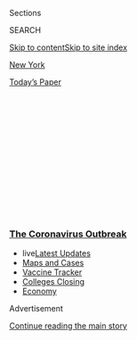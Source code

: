 <div id="app">

<div id="standalone-header">

<div class="interactive-masthead NYTAppHideMasthead css-qz70u6 e1suatyy0">

<div class="section css-ui9rw0 e1suatyy2">

<div class="css-eph4ug er09x8g0">

<div class="css-6n7j50">

</div>

<span class="css-1dv1kvn">Sections</span>

<div class="css-10488qs">

<span class="css-1dv1kvn">SEARCH</span>

</div>

[Skip to content](#site-content)[Skip to site index](#site-index)

</div>

<div id="masthead-section-label" class="css-1wr3we4 eaxe0e00">

[New
York](https://www.nytimes3xbfgragh.onion/section/nyregion)

</div>

<div class="css-10698na e1huz5gh0">

</div>

</div>

<div id="masthead-bar-one" class="section hasLinks css-15hmgas e1csuq9d3">

<div class="css-uqyvli e1csuq9d0">

</div>

<div class="css-1uqjmks e1csuq9d1">

</div>

<div class="css-9e9ivx">

[](https://myaccount.nytimes3xbfgragh.onion/auth/login?response_type=cookie&client_id=vi)

</div>

<div class="css-1bvtpon e1csuq9d2">

[Today’s
Paper](https://www.nytimes3xbfgragh.onion/section/todayspaper)

</div>

</div>

</div>

<div class="css-1aor85t" style="opacity:0.000000001;z-index:-1;visibility:hidden">

<div class="css-1hqnpie">

<div class="css-epjblv">

<span class="css-17xtcya">[New
York](/section/nyregion)</span><span class="css-x15j1o">|</span><span class="css-fwqvlz">New
York City Coronavirus Map and Case
Count</span>

</div>

<div class="css-k008qs">

<div class="css-1iwv8en">

<span class="css-18z7m18"></span>

<div>

</div>

</div>

<span class="css-1n6z4y">https://nyti.ms/3dHaqPx</span>

<div class="css-1705lsu">

<div class="css-4xjgmj">

<div class="css-4skfbu" data-role="toolbar" data-aria-label="Social Media Share buttons, Save button, and Comments Panel with current comment count" data-testid="share-tools">

  - 
  - 
  - 
  - 
    
    <div class="css-6n7j50">
    
    </div>

  - 

</div>

</div>

</div>

</div>

</div>

</div>

<div class="css-mij9hh">

<div class="css-l9svim">

### [<span class="css-pa1jbp"><span class="css-1rxm0ex">The Coronavirus</span><span class="css-1rxm0ex"> Outbreak</span></span>](https://www.nytimes3xbfgragh.onion/news-event/coronavirus?name=styln-coronavirus-national&region=TOP_BANNER&variant=undefined&block=storyline_menu_recirc&action=click&pgtype=Interactive&impression_id=bb674140-e395-11ea-8f04-cd5180a6ec60)

  - <span class="css-ousu42"><span class="css-12clwdu">live</span>[Latest
    Updates](https://www.nytimes3xbfgragh.onion/2020/08/21/world/covid-19-coronavirus.html?name=styln-coronavirus-national&region=TOP_BANNER&variant=undefined&block=storyline_menu_recirc&action=click&pgtype=Interactive&impression_id=bb674141-e395-11ea-8f04-cd5180a6ec60)</span>
  - <span class="css-ousu42">[Maps and
    Cases](https://www.nytimes3xbfgragh.onion/interactive/2020/us/coronavirus-us-cases.html?name=styln-coronavirus-national&region=TOP_BANNER&variant=undefined&block=storyline_menu_recirc&action=click&pgtype=Interactive&impression_id=bb676850-e395-11ea-8f04-cd5180a6ec60)</span>
  - <span class="css-ousu42">[Vaccine
    Tracker](https://www.nytimes3xbfgragh.onion/interactive/2020/science/coronavirus-vaccine-tracker.html?name=styln-coronavirus-national&region=TOP_BANNER&variant=undefined&block=storyline_menu_recirc&action=click&pgtype=Interactive&impression_id=bb676851-e395-11ea-8f04-cd5180a6ec60)</span>
  - <span class="css-ousu42">[Colleges
    Closing](https://www.nytimes3xbfgragh.onion/2020/08/19/us/colleges-closing-covid.html?name=styln-coronavirus-national&region=TOP_BANNER&variant=undefined&block=storyline_menu_recirc&action=click&pgtype=Interactive&impression_id=bb676852-e395-11ea-8f04-cd5180a6ec60)</span>
  - <span class="css-ousu42">[Economy](https://www.nytimes3xbfgragh.onion/live/2020/08/20/business/stock-market-today-coronavirus?name=styln-coronavirus-national&region=TOP_BANNER&variant=undefined&block=storyline_menu_recirc&action=click&pgtype=Interactive&impression_id=bb676853-e395-11ea-8f04-cd5180a6ec60)</span>

</div>

</div>

<div id="top-wrapper" class="css-1sy8kpn">

<div id="top-slug" class="css-l9onyx">

Advertisement

</div>

[Continue reading the main
story](#after-top)

<div class="ad top-wrapper" style="text-align:center;height:100%;display:block;min-height:250px">

<div id="top" class="place-ad" data-position="top" data-size-key="top">

</div>

</div>

<div id="after-top">

</div>

</div>

</div>

<div id="site-content" data-role="main">

# New York City Coronavirus Map and Case Count

<div class="css-1vegfwe interactive-byline-container">

By <span class="css-1baulvz last-byline" itemprop="name">The New York
Times</span>Updated August 21, 2020, 12:02 A.M.
E.T.

</div>

<div id="interactive-standalone-sharetools" class="css-wkcogx">

<div>

<div class="interactive-sharetools css-9z2bwm" data-role="toolbar" data-aria-label="Social Media Share buttons, Save button, and Comments Panel with current comment count" data-testid="share-tools">

  - 
  - 
  - 
  - 
    
    <div class="css-6n7j50">
    
    </div>

</div>

</div>

</div>

<div id="new-york-city-coronavirus-cases" class="section interactive-standard interactive-content interactive-size-scoop css-1davkue" data-id="100000007129052">

<div class="css-17ih8de interactive-body">

<div class="g-top-asset g-top" style="">

<div class="g-asset g-svelte breadcrumbs-wrap" style="max-width: 600px">

<div class="g-svelte" data-component="1">

<div class="breadcrumbs false svelte-1m5f6tq" style="--state-rows: 11;\n\t--country-rows: 2;\n\t--state-rows-medium: 18;\n\t--country-rows-medium: 3;\n\t--state-rows-small: 26;\n\t--country-rows-small: 5;">

<div class="breadcrumbs__buttons--wrap">

[World](https://www.nytimes3xbfgragh.onion/interactive/2020/world/coronavirus-maps.html)<span class="svelte-1m5f6tq"> 
</span>

COUNTRIES

<span class="svelte-1m5f6tq">| </span>
[U.S.A.](https://www.nytimes3xbfgragh.onion/interactive/2020/us/coronavirus-us-cases.html)<span class="svelte-1m5f6tq"> 
</span>

STATES

<span class="svelte-1m5f6tq">  </span>
[Testing](https://www.nytimes3xbfgragh.onion/interactive/2020/us/coronavirus-testing.html)

</div>

<div id="amp-menu-countries" class="breadcrumbs__menu breadcrumbs__menu--countries false svelte-1m5f6tq">

[Brazil](https://www.nytimes3xbfgragh.onion/interactive/2020/world/americas/brazil-coronavirus-cases.html)[Canada](https://www.nytimes3xbfgragh.onion/interactive/2020/world/canada/canada-coronavirus-cases.html)[France](https://www.nytimes3xbfgragh.onion/interactive/2020/world/europe/france-coronavirus-cases.html)[Germany](https://www.nytimes3xbfgragh.onion/interactive/2020/world/europe/germany-coronavirus-cases.html)[India](https://www.nytimes3xbfgragh.onion/interactive/2020/world/asia/india-coronavirus-cases.html)[Italy](https://www.nytimes3xbfgragh.onion/interactive/2020/world/europe/italy-coronavirus-cases.html)[Mexico](https://www.nytimes3xbfgragh.onion/interactive/2020/world/americas/mexico-coronavirus-cases.html)[Spain](https://www.nytimes3xbfgragh.onion/interactive/2020/world/europe/spain-coronavirus-cases.html)[U.K.](https://www.nytimes3xbfgragh.onion/interactive/2020/world/europe/united-kingdom-coronavirus-cases.html)

</div>

<div id="amp-menu-states" class="breadcrumbs__menu breadcrumbs__menu--states false svelte-1m5f6tq">

[Alabama](https://www.nytimes3xbfgragh.onion/interactive/2020/us/alabama-coronavirus-cases.html)[Alaska](https://www.nytimes3xbfgragh.onion/interactive/2020/us/alaska-coronavirus-cases.html)[Arizona](https://www.nytimes3xbfgragh.onion/interactive/2020/us/arizona-coronavirus-cases.html)[Arkansas](https://www.nytimes3xbfgragh.onion/interactive/2020/us/arkansas-coronavirus-cases.html)[California](https://www.nytimes3xbfgragh.onion/interactive/2020/us/california-coronavirus-cases.html)[Colorado](https://www.nytimes3xbfgragh.onion/interactive/2020/us/colorado-coronavirus-cases.html)[Connecticut](https://www.nytimes3xbfgragh.onion/interactive/2020/us/connecticut-coronavirus-cases.html)[Delaware](https://www.nytimes3xbfgragh.onion/interactive/2020/us/delaware-coronavirus-cases.html)[Florida](https://www.nytimes3xbfgragh.onion/interactive/2020/us/florida-coronavirus-cases.html)[Georgia](https://www.nytimes3xbfgragh.onion/interactive/2020/us/georgia-coronavirus-cases.html)[Hawaii](https://www.nytimes3xbfgragh.onion/interactive/2020/us/hawaii-coronavirus-cases.html)[Idaho](https://www.nytimes3xbfgragh.onion/interactive/2020/us/idaho-coronavirus-cases.html)[Illinois](https://www.nytimes3xbfgragh.onion/interactive/2020/us/illinois-coronavirus-cases.html)[Indiana](https://www.nytimes3xbfgragh.onion/interactive/2020/us/indiana-coronavirus-cases.html)[Iowa](https://www.nytimes3xbfgragh.onion/interactive/2020/us/iowa-coronavirus-cases.html)[Kansas](https://www.nytimes3xbfgragh.onion/interactive/2020/us/kansas-coronavirus-cases.html)[Kentucky](https://www.nytimes3xbfgragh.onion/interactive/2020/us/kentucky-coronavirus-cases.html)[Louisiana](https://www.nytimes3xbfgragh.onion/interactive/2020/us/louisiana-coronavirus-cases.html)[Maine](https://www.nytimes3xbfgragh.onion/interactive/2020/us/maine-coronavirus-cases.html)[Maryland](https://www.nytimes3xbfgragh.onion/interactive/2020/us/maryland-coronavirus-cases.html)[Massachusetts](https://www.nytimes3xbfgragh.onion/interactive/2020/us/massachusetts-coronavirus-cases.html)[Michigan](https://www.nytimes3xbfgragh.onion/interactive/2020/us/michigan-coronavirus-cases.html)[Minnesota](https://www.nytimes3xbfgragh.onion/interactive/2020/us/minnesota-coronavirus-cases.html)[Mississippi](https://www.nytimes3xbfgragh.onion/interactive/2020/us/mississippi-coronavirus-cases.html)[Missouri](https://www.nytimes3xbfgragh.onion/interactive/2020/us/missouri-coronavirus-cases.html)[Montana](https://www.nytimes3xbfgragh.onion/interactive/2020/us/montana-coronavirus-cases.html)[Nebraska](https://www.nytimes3xbfgragh.onion/interactive/2020/us/nebraska-coronavirus-cases.html)[Nevada](https://www.nytimes3xbfgragh.onion/interactive/2020/us/nevada-coronavirus-cases.html)[New
Hampshire](https://www.nytimes3xbfgragh.onion/interactive/2020/us/new-hampshire-coronavirus-cases.html)[New
Jersey](https://www.nytimes3xbfgragh.onion/interactive/2020/us/new-jersey-coronavirus-cases.html)[New
Mexico](https://www.nytimes3xbfgragh.onion/interactive/2020/us/new-mexico-coronavirus-cases.html)[New
York](https://www.nytimes3xbfgragh.onion/interactive/2020/us/new-york-coronavirus-cases.html)[North
Carolina](https://www.nytimes3xbfgragh.onion/interactive/2020/us/north-carolina-coronavirus-cases.html)[North
Dakota](https://www.nytimes3xbfgragh.onion/interactive/2020/us/north-dakota-coronavirus-cases.html)[Ohio](https://www.nytimes3xbfgragh.onion/interactive/2020/us/ohio-coronavirus-cases.html)[Oklahoma](https://www.nytimes3xbfgragh.onion/interactive/2020/us/oklahoma-coronavirus-cases.html)[Oregon](https://www.nytimes3xbfgragh.onion/interactive/2020/us/oregon-coronavirus-cases.html)[Pennsylvania](https://www.nytimes3xbfgragh.onion/interactive/2020/us/pennsylvania-coronavirus-cases.html)[Puerto
Rico](https://www.nytimes3xbfgragh.onion/interactive/2020/us/puerto-rico-coronavirus-cases.html)[Rhode
Island](https://www.nytimes3xbfgragh.onion/interactive/2020/us/rhode-island-coronavirus-cases.html)[South
Carolina](https://www.nytimes3xbfgragh.onion/interactive/2020/us/south-carolina-coronavirus-cases.html)[South
Dakota](https://www.nytimes3xbfgragh.onion/interactive/2020/us/south-dakota-coronavirus-cases.html)[Tennessee](https://www.nytimes3xbfgragh.onion/interactive/2020/us/tennessee-coronavirus-cases.html)[Texas](https://www.nytimes3xbfgragh.onion/interactive/2020/us/texas-coronavirus-cases.html)[Utah](https://www.nytimes3xbfgragh.onion/interactive/2020/us/utah-coronavirus-cases.html)[Vermont](https://www.nytimes3xbfgragh.onion/interactive/2020/us/vermont-coronavirus-cases.html)[Virginia](https://www.nytimes3xbfgragh.onion/interactive/2020/us/virginia-coronavirus-cases.html)[Washington](https://www.nytimes3xbfgragh.onion/interactive/2020/us/washington-coronavirus-cases.html)[Washington,
D.C.](https://www.nytimes3xbfgragh.onion/interactive/2020/us/washington-dc-coronavirus-cases.html)[West
Virginia](https://www.nytimes3xbfgragh.onion/interactive/2020/us/west-virginia-coronavirus-cases.html)[Wisconsin](https://www.nytimes3xbfgragh.onion/interactive/2020/us/wisconsin-coronavirus-cases.html)[Wyoming](https://www.nytimes3xbfgragh.onion/interactive/2020/us/wyoming-coronavirus-cases.html)

</div>

<span class="svelte-1m5f6tq"> 
</span>

</div>

</div>

</div>

<div id="cases-top-presentation" class="g-container">

<div class="g-asset g-svelte mini-cases-by-day" style="max-width: 335px">

<div class="g-svelte" data-component="2">

<div class="chart svelte-1iuahvx mini-chart">

<div class="inner svelte-1iuahvx">

<div class="pancake-chart svelte-1gzh5rp">

<div class="pancake-grid">

<div class="pancake-grid-item svelte-1wq9bba" style="width: 100%; height: 0; top: 100%">

<div class="grid-line horizontal svelte-bw547y">

<span class="count-label svelte-bw547y">0
</span>

</div>

</div>

<div class="pancake-grid-item svelte-1wq9bba" style="width: 100%; height: 0; top: 37.66363296347089%">

<div class="grid-line horizontal svelte-bw547y">

<span class="count-label svelte-bw547y">5,000
cases</span>

</div>

</div>

</div>

<div class="pancake-point svelte-11ba04d" style="left: 0%; top: 100%">

<span class="month x-label svelte-bw547y">March</span>

</div>

<div class="pancake-point svelte-11ba04d" style="left: 17.91907514450867%; top: 100%">

<span class="month x-label svelte-bw547y">April</span>

</div>

<div class="pancake-point svelte-11ba04d" style="left: 35.26011560693642%; top: 100%">

<span class="month x-label svelte-bw547y">May</span>

</div>

<div class="pancake-point svelte-11ba04d" style="left: 53.17919075144509%; top: 100%">

<span class="month x-label svelte-bw547y">June</span>

</div>

<div class="pancake-point svelte-11ba04d" style="left: 70.52023121387283%; top: 100%">

<span class="month x-label svelte-bw547y">July</span>

</div>

<div class="pancake-point svelte-11ba04d" style="left: 88.43930635838151%; top: 100%">

<span class="month x-label svelte-bw547y">Aug.</span>

</div>

<div class="pancake-point svelte-11ba04d" style="left: 34.39306358381503%; top: 66.8370527365665%">

<span class="annotation left svelte-cf0pcx mini" style="width: auto">New
cases</span>

</div>

<div class="pancake-point svelte-11ba04d" style="left: 47.39884393063584%; top: 89.62366644700518%">

<span class="annotation above svelte-cf0pcx mini" style="width: auto">7-day
average</span>

</div>

</div>

</div>

</div>

</div>

</div>

<div class="g-asset g-svelte top-counts g-asset-width-full" style="">

<div class="g-svelte" data-component="3">

<div class="counts svelte-9rb9hv">

<div class="count svelte-9rb9hv">

<div class="label svelte-9rb9hv">

Total cases

</div>

<div class="num svelte-9rb9hv">

235,985

</div>

</div>

<div class="count svelte-9rb9hv">

<div class="label svelte-9rb9hv">

Deaths

</div>

<div class="num svelte-9rb9hv">

23,639

</div>

</div>

<div class="note svelte-9rb9hv">

Includes confirmed and probable cases where
available

</div>

</div>

</div>

</div>

</div>

</div>

<div class="g-header-container">

</div>

<div class="g-story g-freebird g-max-limit" data-prd-dropzone-below-masthead="100000006938224" data-preview-slug="2020-03-16-coronavirus-maps">

<div class="g-asset g-svelte g-internal-nav" style="max-width: 600px">

<div class="g-svelte" data-component="4">

[Map](#map)[By ZIP code](#zipcode)[New
cases](#cases)[Tips](#tips)[Latest news
»](https://www.nytimes3xbfgragh.onion/2020/08/20/world/coronavirus-covid-19.html)

</div>

</div>

There have been at least 235,985 cases of coronavirus in New York City,
according to a New York Times database. As of Friday morning, at least
23,639 people had
died.

<div id="map" class="g-asset g-graphic g-constrain-source g-state-map g-map" style="max-width: 720px">

### Cases in New York City

<div class="e-slip-map-wrap" data-tiles="{&quot;tileset_id&quot;:&quot;nyc&quot;,&quot;data_regions&quot;:&quot;nytgraphics.1p8wwy9s&quot;,&quot;data_regions_clipped&quot;:&quot;&quot;,&quot;base_regions&quot;:&quot;nytgraphics.2vv2w1tk&quot;,&quot;base_regions_lines&quot;:&quot;nytgraphics.ame0t92s&quot;,&quot;base_regions_lines_thick&quot;:&quot;nytgraphics.0ps6m8hw&quot;,&quot;base_roads&quot;:&quot;nytgraphics.858x9bgj&quot;,&quot;base_urban&quot;:&quot;nytgraphics.2sndioov&quot;,&quot;circles&quot;:&quot;nytgraphics.9qzzrove&quot;,&quot;city_labels&quot;:&quot;&quot;,&quot;base_labels&quot;:&quot;nytgraphics.829qlgj4&quot;,&quot;labels_points&quot;:&quot;x&quot;,&quot;data_regions_points&quot;:&quot;x&quot;,&quot;city_labels_points&quot;:&quot;&quot;}" data-page="{&quot;slug&quot;:&quot;new_york_city&quot;,&quot;tileset&quot;:&quot;nyc&quot;,&quot;data&quot;:&quot;USA-36998&quot;,&quot;data_levels&quot;:&quot;&quot;,&quot;radius_depth&quot;:&quot;&quot;,&quot;ignore_geoids&quot;:&quot;&quot;,&quot;bounds&quot;:&quot;&quot;,&quot;show_data_labels&quot;:&quot;y&quot;,&quot;base_layer_mask&quot;:&quot;&quot;,&quot;max_hierarchy_depth&quot;:&quot;&quot;,&quot;ignore_geoids_choro&quot;:&quot;&quot;,&quot;max_radius_desktop&quot;:&quot;100&quot;,&quot;max_radius_mobile&quot;:&quot;&quot;,&quot;min_choro_cases&quot;:&quot;60&quot;,&quot;hide_tooltip_deaths&quot;:&quot;&quot;,&quot;aspect_ratio&quot;:&quot;1&quot;,&quot;percap_breaks&quot;:&quot;&quot;,&quot;cases_button_text&quot;:&quot;&quot;,&quot;hide_tabs&quot;:&quot;doubling&quot;,&quot;alt_label_style&quot;:&quot;y&quot;,&quot;hide_data_lines&quot;:&quot;y&quot;,&quot;data_borders_stop&quot;:&quot;6&quot;}" data-mapviews="[&quot;cases&quot;,&quot;percap&quot;,&quot;deaths_percap&quot;]" data-tooltips="{}" data-currentview="percap">

<div class="e-slip-map-ui">

<div class="layer-toggles">

Total cases

Cases per capita

Deaths per capita

</div>

<div class="map-keys">

<div class="map-key cases-key false" data-type="cases">

<div class="key-bubbles">

<div class="key-bubble-label">

<span class="min-key-value"></span>

</div>

<div class="key-bubbles-wrap">

</div>

<div class="key-bubble-label">

<span class="max-key-value"></span>

</div>

</div>

</div>

<div class="map-key percap-key active" data-type="percap">

<div class="key-subhed">

Share of population with a reported
case

</div>

<div class="g-bars">

<div class="g-bar g-bar-tick">

<div class="g-level g-level-1">

</div>

</div>

<div class="g-bar g-bar-tick">

<div class="g-level g-level-2">

</div>

</div>

<div class="g-bar g-bar-tick">

<div class="g-level g-level-3">

</div>

</div>

<div class="g-bar g-bar-none">

<div class="g-level g-level-4">

</div>

</div>

<div class="g-bar g-bar-none g-key-nocases">

<div class="g-level g-level-0">

</div>

</div>

</div>

<div class="g-level-labels">

<div class="g-level-label">

</div>

<div class="g-level-label">

<span class="percap-break-0"></span>

</div>

<div class="g-level-label">

<span class="percap-break-1"></span>

</div>

<div class="g-level-label g-level-label-pad">

<span class="percap-break-2"></span>

</div>

<div class="g-level-label g-level-label-pad g-level-label-first g-key-nocases">

No cases reported

</div>

</div>

</div>

<div class="map-key deaths_percap-key false" data-type="deaths_percap">

<div class="key-subhed">

Share of population that has
died

</div>

<div class="g-bars">

<div class="g-bar g-bar-tick">

<div class="g-level g-level-1">

</div>

</div>

<div class="g-bar g-bar-tick">

<div class="g-level g-level-2">

</div>

</div>

<div class="g-bar g-bar-tick">

<div class="g-level g-level-3">

</div>

</div>

<div class="g-bar g-bar-none">

<div class="g-level g-level-4">

</div>

</div>

<div class="g-bar g-bar-none g-key-nocases">

<div class="g-level g-level-0">

</div>

</div>

</div>

<div class="g-level-labels">

<div class="g-level-label">

</div>

<div class="g-level-label">

<span class="deaths-percap-break-0"></span>

</div>

<div class="g-level-label">

<span class="deaths-percap-break-1"></span>

</div>

<div class="g-level-label g-level-label-pad">

<span class="deaths-percap-break-2"></span>

</div>

<div class="g-level-label g-level-label-pad g-level-label-first g-key-nocases">

No deaths reported

</div>

</div>

</div>

</div>

<div class="map-interaction-tip interaction-tip-desktop">

Double-click to zoom into the map.

</div>

<div class="map-interaction-tip interaction-tip-mobile">

Use two fingers to pan and zoom. Tap for details.

</div>

</div>

<div class="e-slip-map-outer">

<div class="e-slip-map">

<div class="e-slip-map-tooltip tooltip-desktop">

</div>

</div>

</div>

<div class="e-slip-map-tooltip tooltip-mobile">

</div>

</div>

<div class="g-source">

<span class="g-credit">Source: New York City Department of Health and
Mental Hygiene.</span>

About this data <span class="g-credit">Note: The map shows the known
locations of coronavirus cases by ZIP code. For total cases: Circles are
sized by the number of people there who have tested positive for the
virus, which may differ from where they contracted the
illness.</span>

</div>

</div>

<div id="zipcode" class="g-asset g-svelte" style="max-width: 600px">

### Cases by ZIP code

<div class="g-svelte" data-component="5">

<div class="table-controls svelte-151tvja">

</div>

|                                                                                                                                                                | Cases               | Per 100,000         | Deaths            | Per 100,000       |
| -------------------------------------------------------------------------------------------------------------------------------------------------------------- | ------------------- | ------------------- | ----------------- | ----------------- |
| <span><span class="bolder">11368</span>, <span class="lighter">Queens</span> <span class="neighborhood">Corona</span> </span>                                  | <span>5,061 </span> | <span>4,535 </span> | <span>446 </span> | <span>400 </span> |
| <span><span class="bolder">10467</span>, <span class="lighter">Bronx</span> <span class="neighborhood">Norwood and Olinville</span> </span>                    | <span>3,809 </span> | <span>3,779 </span> | <span>324 </span> | <span>321 </span> |
| <span><span class="bolder">11373</span>, <span class="lighter">Queens</span> <span class="neighborhood">Elmhurst</span> </span>                                | <span>3,508 </span> | <span>3,777 </span> | <span>297 </span> | <span>320 </span> |
| <span><span class="bolder">11219</span>, <span class="lighter">Brooklyn</span> <span class="neighborhood">Borough Park</span> </span>                          | <span>3,284 </span> | <span>3,537 </span> | <span>236 </span> | <span>254 </span> |
| <span><span class="bolder">10469</span>, <span class="lighter">Bronx</span> <span class="neighborhood">Allerton, Pelham Gardens and Baychester </span> </span> | <span>3,238 </span> | <span>4,528 </span> | <span>363 </span> | <span>508 </span> |
| <span><span class="bolder">10468</span>, <span class="lighter">Bronx</span> <span class="neighborhood">Kingsbridge Heights</span> </span>                      | <span>3,110 </span> | <span>4,056 </span> | <span>221 </span> | <span>288 </span> |
| <span><span class="bolder">11236</span>, <span class="lighter">Brooklyn</span> <span class="neighborhood">Canarsie</span> </span>                              | <span>2,988 </span> | <span>3,085 </span> | <span>299 </span> | <span>309 </span> |
| <span><span class="bolder">10314</span>, <span class="lighter">Staten Island</span> <span class="neighborhood">Mid-Island</span> </span>                       | <span>2,885 </span> | <span>3,176 </span> | <span>201 </span> | <span>221 </span> |
| <span><span class="bolder">10456</span>, <span class="lighter">Bronx</span> <span class="neighborhood">Claremont Village and Morrisania</span> </span>         | <span>2,832 </span> | <span>3,031 </span> | <span>291 </span> | <span>311 </span> |
| <span><span class="bolder">11372</span>, <span class="lighter">Queens</span> <span class="neighborhood">Jackson Heights</span> </span>                         | <span>2,790 </span> | <span>4,460 </span> | <span>258 </span> | <span>412 </span> |

Show all

</div>

<div class="g-source">

About this data <span class="g-credit">Sources: New York City Department
of City Planning, Zillow and U.S. Census (neighborhood names). 2019
population estimates are from the New York City Department of Health and
Mental Hygiene and are based on data from the U.S. Census Bureau and the
New York City Department of City Planning.</span>

</div>

</div>

Many of the neighborhoods with the highest number of cases per capita
were areas with the lowest median incomes and largest average household
size. The biggest hot spots included communities in the South Bronx,
north and southeast Queens, and much of Staten
Island.

<div class="g-asset g-svelte" style="max-width: 1050px">

<div class="g-svelte" data-component="6">

<div class="search svelte-1qzqb7y">

<div class="autocomplete-metros svelte-9exxaq">

x

</div>

</div>

<div class="charts svelte-1qzqb7y">

## The outbreak is worse in areas with lower incomes …

<div class="chart-container svelte-1qzqb7y">

<div class="chart">

<div class="square-outer svelte-16b1ryt">

<div class="square-inner svelte-16b1ryt">

<div class="chart-area svelte-16b1ryt">

<div class="pancake-chart svelte-1gzh5rp">

<div class="pancake-grid">

<div class="pancake-grid-item svelte-1wq9bba" style="width: 100%; height: 0; top: 100%">

<div class="grid-line horizontal svelte-16b1ryt first">

</div>

</div>

<div class="pancake-grid-item svelte-1wq9bba" style="width: 100%; height: 0; top: 80.25578703703704%">

<div class="grid-line horizontal svelte-16b1ryt">

<span class="y-label svelte-16b1ryt">1 in 100
</span>

</div>

</div>

<div class="pancake-grid-item svelte-1wq9bba" style="width: 100%; height: 0; top: 60.511574074074076%">

<div class="grid-line horizontal svelte-16b1ryt">

<span class="y-label svelte-16b1ryt">1 in 50
</span>

</div>

</div>

<div class="pancake-grid-item svelte-1wq9bba" style="width: 100%; height: 0; top: 40.767361111111114%">

<div class="grid-line horizontal svelte-16b1ryt">

<span class="y-label svelte-16b1ryt">1 in 33
</span>

</div>

</div>

<div class="pancake-grid-item svelte-1wq9bba" style="width: 100%; height: 0; top: 21.023148148148152%">

<div class="grid-line horizontal svelte-16b1ryt">

<span class="y-label svelte-16b1ryt">1 in 25
</span>

</div>

</div>

<div class="pancake-grid-item svelte-1wq9bba" style="width: 100%; height: 0; top: 1.2789351851851762%">

<div class="grid-line horizontal svelte-16b1ryt">

<span class="y-label svelte-16b1ryt">1 in 20 people  
had a
case</span>

</div>

</div>

</div>

<div class="pancake-grid">

<div class="pancake-grid-item svelte-1wq9bba" style="width: 0; height: 100%; left: 0%">

<div class="grid-line vertical svelte-16b1ryt first">

</div>

<span class="x-label svelte-16b1ryt">$0</span>

</div>

<div class="pancake-grid-item svelte-1wq9bba" style="width: 0; height: 100%; left: 40.51650439806655%">

<div class="grid-line vertical svelte-16b1ryt">

</div>

<span class="x-label svelte-16b1ryt">$100,000</span>

</div>

<div class="pancake-grid-item svelte-1wq9bba" style="width: 0; height: 100%; left: 81.0330087961331%">

<div class="grid-line vertical svelte-16b1ryt">

</div>

<span class="x-label svelte-16b1ryt">$200,000</span>

</div>

</div>

<div class="pancake-point svelte-11ba04d" style="left: 0%; top: 100%">

<span class="axis-label svelte-16b1ryt">Higher median income
→</span>

</div>

<div class="pancake-point svelte-11ba04d" style="left: 64.82640703690649%; top: 72.35810185185186%">

<span class="borough-label svelte-16b1ryt" style="color: #639685">Manhattan</span>

</div>

<div class="pancake-point svelte-11ba04d" style="left: 46.59398005777654%; top: 51.62667824074074%">

<span class="borough-label svelte-16b1ryt" style="color: #D7CCBD">Staten
Island</span>

</div>

<div class="pancake-point svelte-11ba04d" style="left: 44.56815483787321%; top: 30.89525462962962%">

<span class="borough-label svelte-16b1ryt" style="color: #E2AC7E">Bronx</span>

</div>

<div class="pancake-point svelte-11ba04d" style="left: 42.542329617969884%; top: 43.728993055555556%">

<span class="borough-label svelte-16b1ryt" style="color: #85A4B3">Queens</span>

</div>

<div class="pancake-point svelte-11ba04d" style="left: 26.33572785874326%; top: 80.25578703703704%">

<span class="borough-label svelte-16b1ryt right-align" style="color: #7E6B8A">Brooklyn</span>

</div>

</div>

</div>

</div>

</div>

</div>

</div>

## … and more people living together.

<div class="chart-container svelte-1qzqb7y">

<div class="chart">

<div class="square-outer svelte-16b1ryt">

<div class="square-inner svelte-16b1ryt">

<div class="chart-area svelte-16b1ryt">

<div class="pancake-chart svelte-1gzh5rp">

<div class="pancake-grid">

<div class="pancake-grid-item svelte-1wq9bba" style="width: 100%; height: 0; top: 100%">

<div class="grid-line horizontal svelte-16b1ryt first">

</div>

</div>

<div class="pancake-grid-item svelte-1wq9bba" style="width: 100%; height: 0; top: 80.25578703703704%">

<div class="grid-line horizontal svelte-16b1ryt">

<span class="y-label svelte-16b1ryt">1 in 100
</span>

</div>

</div>

<div class="pancake-grid-item svelte-1wq9bba" style="width: 100%; height: 0; top: 60.511574074074076%">

<div class="grid-line horizontal svelte-16b1ryt">

<span class="y-label svelte-16b1ryt">1 in 50
</span>

</div>

</div>

<div class="pancake-grid-item svelte-1wq9bba" style="width: 100%; height: 0; top: 40.767361111111114%">

<div class="grid-line horizontal svelte-16b1ryt">

<span class="y-label svelte-16b1ryt">1 in 33
</span>

</div>

</div>

<div class="pancake-grid-item svelte-1wq9bba" style="width: 100%; height: 0; top: 21.023148148148152%">

<div class="grid-line horizontal svelte-16b1ryt">

<span class="y-label svelte-16b1ryt">1 in 25
</span>

</div>

</div>

<div class="pancake-grid-item svelte-1wq9bba" style="width: 100%; height: 0; top: 1.2789351851851762%">

<div class="grid-line horizontal svelte-16b1ryt">

<span class="y-label svelte-16b1ryt">1 in 20 people  
had a
case</span>

</div>

</div>

</div>

<div class="pancake-grid">

<div class="pancake-grid-item svelte-1wq9bba" style="width: 0; height: 100%; left: 0%">

<div class="grid-line vertical svelte-16b1ryt first">

</div>

<span class="x-label svelte-16b1ryt">1</span>

</div>

<div class="pancake-grid-item svelte-1wq9bba" style="width: 0; height: 100%; left: 33.67003367003367%">

<div class="grid-line vertical svelte-16b1ryt">

</div>

<span class="x-label svelte-16b1ryt">2</span>

</div>

<div class="pancake-grid-item svelte-1wq9bba" style="width: 0; height: 100%; left: 67.34006734006734%">

<div class="grid-line vertical svelte-16b1ryt">

</div>

<span class="x-label svelte-16b1ryt">3</span>

</div>

</div>

<div class="pancake-point svelte-11ba04d" style="left: 0%; top: 100%">

<span class="axis-label svelte-16b1ryt">More people per household
→</span>

</div>

</div>

</div>

</div>

</div>

</div>

</div>

</div>

</div>

</div>

While age was a major factor in who died from Covid-19, neighborhoods
with [high concentrations of black and Latino
people](https://www.nytimes3xbfgragh.onion/2020/05/18/nyregion/coronavirus-deaths-nyc.html),
as well as low-income residents, suffered the highest death rates.

The city saw a steep decline in new cases from a peak in early April,
but New York is still not close to being back to its former loud
bustling self. The frontlines of the Covid-19 fight have [moved from
I.C.U.s to
wards](https://www.nytimes3xbfgragh.onion/2020/06/17/nyregion/coronavirus-recovery-hospital.html)
where patients face lengthy recoveries. And summer will be unlike any
other in recent memory, as the pandemic has led to the [cancellation of
most summer
programs](https://www.nytimes3xbfgragh.onion/2020/04/23/nyregion/nyc-pools-schools-closed-summer.html)
for children and public pools will not be reopening.

Data for New York City includes confirmed cases and deaths from the
state’s [Department of
Health](https://covid19tracker.health.ny.gov/views/NYS-COVID19-Tracker/NYSDOHCOVID-19Tracker-Map?%3Aembed=yes&%3Atoolbar=no&%3Atabs=n),
which reports deaths by the location of each fatality. Data also
includes individuals who did not have a confirmed test but were
evaluated as probable coronavirus deaths by the city’s [Department of
Health and Mental
Hygiene](https://github.com/nychealth/coronavirus-data).

The New York Times is engaged in a comprehensive effort to track details
about every reported case in the United States, collecting information
from federal, state and local officials around the clock. The numbers in
this article are being updated several times a day based on the latest
information our journalists are gathering from around the country.

Follow our coverage of the [coronavirus pandemic
here.](https://www.nytimes3xbfgragh.onion/2020/08/20/world/coronavirus-covid-19.html)

<div id="cases" class="g-asset g-svelte" style="max-width: 600px">

### New reported cases by day in New York City

<div class="g-svelte" data-component="7">

<div class="chart svelte-1iuahvx">

<div class="inner svelte-1iuahvx">

<div class="pancake-chart svelte-1gzh5rp">

<div class="pancake-grid">

<div class="pancake-grid-item svelte-1wq9bba" style="width: 100%; height: 0; top: 100%">

<div class="grid-line horizontal svelte-bw547y">

<span class="count-label svelte-bw547y">0
</span>

</div>

</div>

<div class="pancake-grid-item svelte-1wq9bba" style="width: 100%; height: 0; top: 75.06545318538835%">

<div class="grid-line horizontal svelte-bw547y">

<span class="count-label svelte-bw547y">2,000
</span>

</div>

</div>

<div class="pancake-grid-item svelte-1wq9bba" style="width: 100%; height: 0; top: 50.130906370776714%">

<div class="grid-line horizontal svelte-bw547y">

<span class="count-label svelte-bw547y">4,000
</span>

</div>

</div>

<div class="pancake-grid-item svelte-1wq9bba" style="width: 100%; height: 0; top: 25.196359556165064%">

<div class="grid-line horizontal svelte-bw547y">

<span class="count-label svelte-bw547y">6,000
</span>

</div>

</div>

<div class="pancake-grid-item svelte-1wq9bba" style="width: 100%; height: 0; top: 0.2618127415534275%">

<div class="grid-line horizontal svelte-bw547y">

<span class="count-label svelte-bw547y">8,000
cases</span>

</div>

</div>

</div>

<div class="pancake-point svelte-11ba04d" style="left: 0%; top: 100%">

<span class="month x-label svelte-bw547y">March</span>

</div>

<div class="pancake-point svelte-11ba04d" style="left: 17.91907514450867%; top: 100%">

<span class="month x-label svelte-bw547y">April</span>

</div>

<div class="pancake-point svelte-11ba04d" style="left: 35.26011560693642%; top: 100%">

<span class="month x-label svelte-bw547y">May</span>

</div>

<div class="pancake-point svelte-11ba04d" style="left: 53.17919075144509%; top: 100%">

<span class="month x-label svelte-bw547y">June</span>

</div>

<div class="pancake-point svelte-11ba04d" style="left: 70.52023121387283%; top: 100%">

<span class="month x-label svelte-bw547y">July</span>

</div>

<div class="pancake-point svelte-11ba04d" style="left: 88.43930635838151%; top: 100%">

<span class="month x-label svelte-bw547y">Aug.</span>

</div>

<div class="pancake-point svelte-11ba04d" style="left: 34.39306358381503%; top: 66.8370527365665%">

<span class="annotation left svelte-cf0pcx" style="width: auto">New
cases</span>

</div>

<div class="pancake-point svelte-11ba04d" style="left: 47.39884393063584%; top: 89.62366644700518%">

<span class="annotation above svelte-cf0pcx" style="width: auto">7-day
average</span>

</div>

</div>

</div>

</div>

</div>

<div class="g-source">

<span class="g-credit">Note: The seven-day average is the average of a
day and the previous six days of
data.</span>

</div>

</div>

<div id="deaths" class="g-asset g-svelte" style="max-width: 600px">

### New reported deaths by day in New York City

<div class="g-svelte" data-component="8">

<div class="chart svelte-1iuahvx">

<div class="inner svelte-1iuahvx">

<div class="pancake-chart svelte-1gzh5rp">

<div class="pancake-grid">

<div class="pancake-grid-item svelte-1wq9bba" style="width: 100%; height: 0; top: 100%">

<div class="grid-line horizontal svelte-bw547y">

<span class="count-label svelte-bw547y">0
</span>

</div>

</div>

<div class="pancake-grid-item svelte-1wq9bba" style="width: 100%; height: 0; top: 75.30864197530865%">

<div class="grid-line horizontal svelte-bw547y">

<span class="count-label svelte-bw547y">200
</span>

</div>

</div>

<div class="pancake-grid-item svelte-1wq9bba" style="width: 100%; height: 0; top: 50.617283950617285%">

<div class="grid-line horizontal svelte-bw547y">

<span class="count-label svelte-bw547y">400
</span>

</div>

</div>

<div class="pancake-grid-item svelte-1wq9bba" style="width: 100%; height: 0; top: 25.925925925925924%">

<div class="grid-line horizontal svelte-bw547y">

<span class="count-label svelte-bw547y">600
</span>

</div>

</div>

<div class="pancake-grid-item svelte-1wq9bba" style="width: 100%; height: 0; top: 1.2345679012345698%">

<div class="grid-line horizontal svelte-bw547y">

<span class="count-label svelte-bw547y">800
deaths</span>

</div>

</div>

</div>

<div class="pancake-point svelte-11ba04d" style="left: 0%; top: 100%">

<span class="month x-label svelte-bw547y">March</span>

</div>

<div class="pancake-point svelte-11ba04d" style="left: 17.91907514450867%; top: 100%">

<span class="month x-label svelte-bw547y">April</span>

</div>

<div class="pancake-point svelte-11ba04d" style="left: 35.26011560693642%; top: 100%">

<span class="month x-label svelte-bw547y">May</span>

</div>

<div class="pancake-point svelte-11ba04d" style="left: 53.17919075144509%; top: 100%">

<span class="month x-label svelte-bw547y">June</span>

</div>

<div class="pancake-point svelte-11ba04d" style="left: 70.52023121387283%; top: 100%">

<span class="month x-label svelte-bw547y">July</span>

</div>

<div class="pancake-point svelte-11ba04d" style="left: 88.43930635838151%; top: 100%">

<span class="month x-label svelte-bw547y">Aug.</span>

</div>

<div class="pancake-point svelte-11ba04d" style="left: 91.04046242774567%; top: 34.69135802469137%">

<span class="annotation left svelte-cf0pcx" style="width: 7.1em">Counting
method changed for
deaths</span>

</div>

<div class="pancake-point svelte-11ba04d" style="left: 36.127167630057805%; top: 46.91358024691358%">

<span class="annotation left svelte-cf0pcx" style="width: auto">New
deaths</span>

</div>

<div class="pancake-point svelte-11ba04d" style="left: 47.39884393063584%; top: 89.47089947089947%">

<span class="annotation above svelte-cf0pcx" style="width: auto">7-day
average</span>

</div>

</div>

<span class="break svelte-1iuahvx" style="left: 20.809248554913296%; top: 0%; width: 0.58%"></span><span class="break svelte-1iuahvx" style="left: 28.32369942196532%; top: 0%; width: 0.58%"></span>

</div>

</div>

<span class="anomaly-key g-credit svelte-1iuahvx">These are days with a
data reporting anomaly. Read more [here](#anomaly-notes).</span>

</div>

<div class="g-source">

<span class="g-credit">Note: Scale for deaths chart is adjusted from
cases chart to display trend.</span>

</div>

</div>

The New York Times has found that official [tallies in the United
States](https://www.nytimes3xbfgragh.onion/interactive/2020/08/12/us/covid-deaths-us.html)
and [in more than a dozen other
countries](https://www.nytimes3xbfgragh.onion/interactive/2020/04/21/world/coronavirus-missing-deaths.html)
have undercounted deaths during the coronavirus outbreak because of
limited testing
availability.

<div class="g-footer-asset">

## <span class="g-balancer" data-id="9">About the data</span>

<div class="g-asset g-svelte g-anomaly-notes g-asset-width-full" style="">

<div class="g-svelte" data-component="10">

<div id="anomaly-notes" class="g-anomaly-notes svelte-bczh6j">

The Times has identified the following reporting anomalies or
methodology changes in the data:

<div class="g-container g-list-circle">

<span class="g-anomaly-notes__date svelte-bczh6j">April 6: </span> The
Times began using deaths reported by the New York State Health
Department instead of the city's health department.

<span class="g-anomaly-notes__date svelte-bczh6j">April 19: </span> New
York State released backlogged confirmed deaths from April 17 and April
18.

<span class="g-anomaly-notes__date svelte-bczh6j">June 30: </span> New
York City released deaths from earlier periods but did not specify when
they were from.

<span class="g-anomaly-notes__date svelte-bczh6j">Aug. 6: </span> Our
database changed to record deaths by New York City residents instead of
deaths that took place in New York City.

</div>

</div>

</div>

</div>

In data for the United States, The Times is now including cases and
deaths that have been identified by public health officials as probable
coronavirus patients. Some states and counties only report figures in
which a coronavirus infection was confirmed through testing. Because
confirmed cases are widely considered to be an undercount of the true
toll, some state and local governments have started identifying probable
cases and deaths using criteria that were developed by states and the
federal government.

**Confirmed cases and deaths** are counts of individuals whose
coronavirus infections were confirmed by a laboratory test. **Probable
cases and deaths** count individuals who did not have a confirmed test
but were evaluated using criteria developed by national and local
governments. Some governments are reporting only confirmed cases, while
others are reporting both confirmed and probable numbers. And there is
also another set of governments that are reporting the two types of
numbers combined without providing a way to separate the confirmed from
the probable. The Times is now using the total of confirmed and probable
counts when they are available individually or combined. Otherwise only
the confirmed count will be shown.

Governments often revise data or report a large increase in cases on a
single day without historical revisions, which can cause an irregular
pattern in the daily reported figures. The Times is excluding these
anomalies from seven-day averages when possible.

Read more about the methodology and download county-level data for
coronavirus cases in the United States from The New York Times [on
GitHub](https://github.com/nytimes/covid-19-data).

## <span class="g-balancer" data-id="11">Tracking the Coronavirus</span>

<div class="g-asset g-svelte g-footer-nav" style="max-width: 600px">

<div class="g-svelte" data-component="12">

<div class="nav-wrap svelte-15xraff">

### United States

<div class="top svelte-15xraff">

[](https://www.nytimes3xbfgragh.onion/interactive/2020/us/coronavirus-us-cases.html)

<div class="card svelte-15xraff">

![Thumbnail for Latest Maps and
Data](https://static01.graylady3jvrrxbe.onion/newsgraphics/2020/03/16/coronavirus-maps/18d50cbff035d73d7131c82405c7e8803be775ec/images/orphan_usa-threeByTwoSmallAt2X.png)

<div class="card-text svelte-15xraff">

#### Latest Maps and Data

Cases and deaths for every
county

</div>

</div>

[](https://www.nytimes3xbfgragh.onion/interactive/2020/05/05/us/coronavirus-death-toll-us.html)

<div class="card svelte-15xraff">

![Thumbnail for Deaths Above
Normal](https://static01.graylady3jvrrxbe.onion/newsgraphics/2020/03/16/coronavirus-maps/18d50cbff035d73d7131c82405c7e8803be775ec/images/footer-thumbs/deaths-us.jpg)

<div class="card-text svelte-15xraff">

#### Deaths Above Normal

The true toll of coronavirus in the
U.S.

</div>

</div>

[](https://www.nytimes3xbfgragh.onion/interactive/2020/04/23/upshot/five-ways-to-monitor-coronavirus-outbreak-us.html)

<div class="card svelte-15xraff">

![Thumbnail for Cities and Metro
Areas](https://static01.graylady3jvrrxbe.onion/newsgraphics/2020/03/16/coronavirus-maps/18d50cbff035d73d7131c82405c7e8803be775ec/images/footer-thumbs/metros.png)

<div class="card-text svelte-15xraff">

#### Cities and Metro Areas

Where it is getting better and
worse

</div>

</div>

[](https://www.nytimes3xbfgragh.onion/interactive/2020/us/coronavirus-testing.html)

<div class="card svelte-15xraff">

![Thumbnail for
Testing](https://static01.graylady3jvrrxbe.onion/newsgraphics/2020/03/16/coronavirus-maps/18d50cbff035d73d7131c82405c7e8803be775ec/images/footer-thumbs/testing.png)

<div class="card-text svelte-15xraff">

#### Testing

Is your state doing
enough?

</div>

</div>

[](https://www.nytimes3xbfgragh.onion/interactive/2020/us/coronavirus-nursing-homes.html)

<div class="card svelte-15xraff">

![Thumbnail for Nursing
Homes](https://static01.graylady3jvrrxbe.onion/newsgraphics/2020/03/16/coronavirus-maps/18d50cbff035d73d7131c82405c7e8803be775ec/images/footer-thumbs/nursing-homes.png)

<div class="card-text svelte-15xraff">

#### Nursing Homes

The hardest-hit states and
facilities

</div>

</div>

[](https://www.nytimes3xbfgragh.onion/interactive/2020/us/states-reopen-map-coronavirus.html)

<div class="card svelte-15xraff">

![Thumbnail for
Reopening](https://static01.graylady3jvrrxbe.onion/images/2020/04/24/us/states-reopen-map-coronavirus-promo-1587778728210/states-reopen-map-coronavirus-promo-1587778728210-threeByTwoSmallAt2X-v96.png)

<div class="card-text svelte-15xraff">

#### Reopening

Which states are open and
closed

</div>

</div>

</div>

### World

<div class="top svelte-15xraff">

[](https://www.nytimes3xbfgragh.onion/interactive/2020/world/coronavirus-maps.html)

<div class="card svelte-15xraff">

![Thumbnail for Latest Maps and
Data](https://static01.graylady3jvrrxbe.onion/newsgraphics/2020/03/16/coronavirus-maps/18d50cbff035d73d7131c82405c7e8803be775ec/images/orphan_world-threeByTwoSmallAt2X.png)

<div class="card-text svelte-15xraff">

#### Latest Maps and Data

Cases and deaths for every
country

</div>

</div>

[](https://www.nytimes3xbfgragh.onion/interactive/2020/04/21/world/coronavirus-missing-deaths.html)

<div class="card svelte-15xraff">

![Thumbnail for Deaths Above
Normal](https://static01.graylady3jvrrxbe.onion/newsgraphics/2020/03/16/coronavirus-maps/18d50cbff035d73d7131c82405c7e8803be775ec/images/footer-thumbs/deaths-world.jpg)

<div class="card-text svelte-15xraff">

#### Deaths Above Normal

The true toll of coronavirus around the
world

</div>

</div>

</div>

### Health

<div class="top svelte-15xraff">

[](https://www.nytimes3xbfgragh.onion/interactive/2020/science/coronavirus-vaccine-tracker.html)

<div class="card svelte-15xraff">

![Thumbnail for
Vaccines](https://static01.graylady3jvrrxbe.onion/newsgraphics/2020/03/16/coronavirus-maps/18d50cbff035d73d7131c82405c7e8803be775ec/images/footer-thumbs/vaccines.png)

<div class="card-text svelte-15xraff">

#### Vaccines

Track their
development

</div>

</div>

[](https://www.nytimes3xbfgragh.onion/interactive/2020/science/coronavirus-drugs-treatments.html)

<div class="card svelte-15xraff">

![Thumbnail for
Treatments](https://static01.graylady3jvrrxbe.onion/newsgraphics/2020/03/16/coronavirus-maps/18d50cbff035d73d7131c82405c7e8803be775ec/images/footer-thumbs/treatments.png)

<div class="card-text svelte-15xraff">

#### Treatments

Rated by effectiveness and
    safety

</div>

</div>

</div>

### Countries

  - [Brazil](https://www.nytimes3xbfgragh.onion/interactive/2020/world/americas/brazil-coronavirus-cases.html)
  - [Canada](https://www.nytimes3xbfgragh.onion/interactive/2020/world/canada/canada-coronavirus-cases.html)
  - [France](https://www.nytimes3xbfgragh.onion/interactive/2020/world/europe/france-coronavirus-cases.html)
  - [Germany](https://www.nytimes3xbfgragh.onion/interactive/2020/world/europe/germany-coronavirus-cases.html)
  - [India](https://www.nytimes3xbfgragh.onion/interactive/2020/world/asia/india-coronavirus-cases.html)
  - [Italy](https://www.nytimes3xbfgragh.onion/interactive/2020/world/europe/italy-coronavirus-cases.html)
  - [Mexico](https://www.nytimes3xbfgragh.onion/interactive/2020/world/americas/mexico-coronavirus-cases.html)
  - [Spain](https://www.nytimes3xbfgragh.onion/interactive/2020/world/europe/spain-coronavirus-cases.html)
  - [U.K.](https://www.nytimes3xbfgragh.onion/interactive/2020/world/europe/united-kingdom-coronavirus-cases.html)
  - [United
    States](https://www.nytimes3xbfgragh.onion/interactive/2020/us/coronavirus-us-cases.html)

### States, Territories and Cities

  - [Alabama](https://www.nytimes3xbfgragh.onion/interactive/2020/us/alabama-coronavirus-cases.html)
  - [Alaska](https://www.nytimes3xbfgragh.onion/interactive/2020/us/alaska-coronavirus-cases.html)
  - [Arizona](https://www.nytimes3xbfgragh.onion/interactive/2020/us/arizona-coronavirus-cases.html)
  - [Arkansas](https://www.nytimes3xbfgragh.onion/interactive/2020/us/arkansas-coronavirus-cases.html)
  - [California](https://www.nytimes3xbfgragh.onion/interactive/2020/us/california-coronavirus-cases.html)
  - [Colorado](https://www.nytimes3xbfgragh.onion/interactive/2020/us/colorado-coronavirus-cases.html)
  - [Connecticut](https://www.nytimes3xbfgragh.onion/interactive/2020/us/connecticut-coronavirus-cases.html)
  - [Delaware](https://www.nytimes3xbfgragh.onion/interactive/2020/us/delaware-coronavirus-cases.html)
  - [Florida](https://www.nytimes3xbfgragh.onion/interactive/2020/us/florida-coronavirus-cases.html)
  - [Georgia](https://www.nytimes3xbfgragh.onion/interactive/2020/us/georgia-coronavirus-cases.html)
  - [Hawaii](https://www.nytimes3xbfgragh.onion/interactive/2020/us/hawaii-coronavirus-cases.html)
  - [Idaho](https://www.nytimes3xbfgragh.onion/interactive/2020/us/idaho-coronavirus-cases.html)
  - [Illinois](https://www.nytimes3xbfgragh.onion/interactive/2020/us/illinois-coronavirus-cases.html)
  - [Indiana](https://www.nytimes3xbfgragh.onion/interactive/2020/us/indiana-coronavirus-cases.html)
  - [Iowa](https://www.nytimes3xbfgragh.onion/interactive/2020/us/iowa-coronavirus-cases.html)
  - [Kansas](https://www.nytimes3xbfgragh.onion/interactive/2020/us/kansas-coronavirus-cases.html)
  - [Kentucky](https://www.nytimes3xbfgragh.onion/interactive/2020/us/kentucky-coronavirus-cases.html)
  - [Louisiana](https://www.nytimes3xbfgragh.onion/interactive/2020/us/louisiana-coronavirus-cases.html)
  - [Maine](https://www.nytimes3xbfgragh.onion/interactive/2020/us/maine-coronavirus-cases.html)
  - [Maryland](https://www.nytimes3xbfgragh.onion/interactive/2020/us/maryland-coronavirus-cases.html)
  - [Massachusetts](https://www.nytimes3xbfgragh.onion/interactive/2020/us/massachusetts-coronavirus-cases.html)
  - [Michigan](https://www.nytimes3xbfgragh.onion/interactive/2020/us/michigan-coronavirus-cases.html)
  - [Minnesota](https://www.nytimes3xbfgragh.onion/interactive/2020/us/minnesota-coronavirus-cases.html)
  - [Mississippi](https://www.nytimes3xbfgragh.onion/interactive/2020/us/mississippi-coronavirus-cases.html)
  - [Missouri](https://www.nytimes3xbfgragh.onion/interactive/2020/us/missouri-coronavirus-cases.html)
  - [Montana](https://www.nytimes3xbfgragh.onion/interactive/2020/us/montana-coronavirus-cases.html)
  - [Nebraska](https://www.nytimes3xbfgragh.onion/interactive/2020/us/nebraska-coronavirus-cases.html)
  - [Nevada](https://www.nytimes3xbfgragh.onion/interactive/2020/us/nevada-coronavirus-cases.html)
  - [New
    Hampshire](https://www.nytimes3xbfgragh.onion/interactive/2020/us/new-hampshire-coronavirus-cases.html)
  - [New
    Jersey](https://www.nytimes3xbfgragh.onion/interactive/2020/us/new-jersey-coronavirus-cases.html)
  - [New
    Mexico](https://www.nytimes3xbfgragh.onion/interactive/2020/us/new-mexico-coronavirus-cases.html)
  - [New
    York](https://www.nytimes3xbfgragh.onion/interactive/2020/us/new-york-coronavirus-cases.html)
  - [New York
    City](https://www.nytimes3xbfgragh.onion/interactive/2020/nyregion/new-york-city-coronavirus-cases.html)
  - [North
    Carolina](https://www.nytimes3xbfgragh.onion/interactive/2020/us/north-carolina-coronavirus-cases.html)
  - [North
    Dakota](https://www.nytimes3xbfgragh.onion/interactive/2020/us/north-dakota-coronavirus-cases.html)
  - [Ohio](https://www.nytimes3xbfgragh.onion/interactive/2020/us/ohio-coronavirus-cases.html)
  - [Oklahoma](https://www.nytimes3xbfgragh.onion/interactive/2020/us/oklahoma-coronavirus-cases.html)
  - [Oregon](https://www.nytimes3xbfgragh.onion/interactive/2020/us/oregon-coronavirus-cases.html)
  - [Pennsylvania](https://www.nytimes3xbfgragh.onion/interactive/2020/us/pennsylvania-coronavirus-cases.html)
  - [Puerto
    Rico](https://www.nytimes3xbfgragh.onion/interactive/2020/us/puerto-rico-coronavirus-cases.html)
  - [Rhode
    Island](https://www.nytimes3xbfgragh.onion/interactive/2020/us/rhode-island-coronavirus-cases.html)
  - [South
    Carolina](https://www.nytimes3xbfgragh.onion/interactive/2020/us/south-carolina-coronavirus-cases.html)
  - [South
    Dakota](https://www.nytimes3xbfgragh.onion/interactive/2020/us/south-dakota-coronavirus-cases.html)
  - [Tennessee](https://www.nytimes3xbfgragh.onion/interactive/2020/us/tennessee-coronavirus-cases.html)
  - [Texas](https://www.nytimes3xbfgragh.onion/interactive/2020/us/texas-coronavirus-cases.html)
  - [Utah](https://www.nytimes3xbfgragh.onion/interactive/2020/us/utah-coronavirus-cases.html)
  - [Vermont](https://www.nytimes3xbfgragh.onion/interactive/2020/us/vermont-coronavirus-cases.html)
  - [Virginia](https://www.nytimes3xbfgragh.onion/interactive/2020/us/virginia-coronavirus-cases.html)
  - [Washington](https://www.nytimes3xbfgragh.onion/interactive/2020/us/washington-coronavirus-cases.html)
  - [Washington,
    D.C.](https://www.nytimes3xbfgragh.onion/interactive/2020/us/washington-dc-coronavirus-cases.html)
  - [West
    Virginia](https://www.nytimes3xbfgragh.onion/interactive/2020/us/west-virginia-coronavirus-cases.html)
  - [Wisconsin](https://www.nytimes3xbfgragh.onion/interactive/2020/us/wisconsin-coronavirus-cases.html)
  - [Wyoming](https://www.nytimes3xbfgragh.onion/interactive/2020/us/wyoming-coronavirus-cases.html)

</div>

</div>

</div>

<div class="g-ad">

<div id="mid46" class="place-ad" data-position="mid46" data-size-key="default">

</div>

</div>

## <span class="g-balancer" data-id="13">What you can do</span>

Experts’ [understanding of how the Covid-19 works is
growing](https://www.nytimes3xbfgragh.onion/2020/06/02/health/coronavirus-profile-covid.html).
It seems that there are [four factors that most likely play a
role](https://www.nytimes3xbfgragh.onion/article/coronavirus-how-it-spreads.html):
how close you get to an infected person; how long you are near that
person; whether that person expels viral droplets on or near you; and
how much you touch your face afterwards. [Here is a guide to the
symptoms of
Covid-19.](https://www.nytimes3xbfgragh.onion/interactive/2020/08/05/well/covid-19-symptoms.html)

You can help reduce your risk and do your part to protect others by
following some [basic
steps](https://www.nytimes3xbfgragh.onion/article/prepare-for-coronavirus.html):

<div class="g-container g-list-circle">

Keep your distance from others. Stay at least six feet away from people
outside your household as much as possible.

Wear a mask outside your home. A mask protects others from your germs,
and it protects you from infection as well. The more people who wear
masks, the more we all stay safer.

Wash your hands often. Anytime you come in contact with a surface
outside your home, scrub with soap for at least 20 seconds, rinse and
then dry your hands with a clean towel.

Avoid touching your face. The virus can spread when our hands come into
contact with the virus, and we touch our nose, mouth or eyes. Try to
keep your hands away from your face unless you have just recently washed
them.

</div>

Here’s a [complete guide on how you can
prepare](https://www.nytimes3xbfgragh.onion/interactive/2020/world/coronavirus-tips-advice.html)
for the coronavirus
outbreak.

</div>

</div>

</div>

</div>

<div id="interactive-footer-container" class="css-ovgi28 interactive-footer-container">

Note: Data are based on reports by states and counties at the time of
publication. Local governments may revise reported numbers as they get
new information. Some deaths may be reported by officials in two
different jurisdictions. When possible, deaths have been reported here
in the jurisdiction where the death occurred.  
  
\*Cases in New York City, Kansas City, Mo., and Joplin, Mo., each of
which span multiple counties, are grouped together. Cases in a state
that have been reported without a specific county are listed as county
“unknown.”  
  
Population and demographic data from Census Bureau.

By [Sarah
Almukhtar](https://www.nytimes3xbfgragh.onion/by/sarah-almukhtar),
[Aliza
Aufrichtig](https://www.nytimes3xbfgragh.onion/by/aliza-aufrichtig),
[Matthew Bloch](https://www.nytimes3xbfgragh.onion/by/matthew-bloch),
Julia Calderone, [Keith
Collins](https://www.nytimes3xbfgragh.onion/by/keith-collins), Matthew
Conlen, Lindsey Cook, Gabriel Gianordoli, [Amy
Harmon](https://www.nytimes3xbfgragh.onion/by/amy-harmon), [Rich
Harris](https://www.nytimes3xbfgragh.onion/by/rich-harris), [Adeel
Hassan](https://www.nytimes3xbfgragh.onion/by/adeel-hassan), [Jon
Huang](https://www.nytimes3xbfgragh.onion/by/jon-huang), Danya Issawi,
[Danielle Ivory](https://www.nytimes3xbfgragh.onion/by/danielle-ivory),
[K.K. Rebecca
Lai](https://www.nytimes3xbfgragh.onion/by/kk-rebecca-lai), Alex
Lemonides, [Allison
McCann](https://www.nytimes3xbfgragh.onion/by/allison-mccann), [Richard
A. Oppel Jr.](https://www.nytimes3xbfgragh.onion/by/richard-a-oppel-jr),
[Jugal K. Patel](https://www.nytimes3xbfgragh.onion/by/jugal-k-patel),
Kirk Semple, Julie Walton Shaver, [Anjali
Singhvi](https://www.nytimes3xbfgragh.onion/by/anjali-singhvi), Charlie
Smart, [Mitch Smith](https://www.nytimes3xbfgragh.onion/by/mitch-smith),
[Derek Watkins](https://www.nytimes3xbfgragh.onion/by/derek-watkins),
[Timothy
Williams](https://www.nytimes3xbfgragh.onion/by/timothy-williams), [Jin
Wu](https://www.nytimes3xbfgragh.onion/by/jin-wu) and [Karen
Yourish](https://www.nytimes3xbfgragh.onion/by/karen-yourish).   ·  
Reporting was contributed by Jordan Allen, Jeff Arnold, [Ian
Austen](https://www.nytimes3xbfgragh.onion/by/ian-austen), [Mike
Baker](https://www.nytimes3xbfgragh.onion/by/mike-baker), [Ellen
Barry](https://www.nytimes3xbfgragh.onion/by/ellen-barry), Samone Blair,
Nicholas Bogel-Burroughs, Aurelien Breeden, Elisha Brown, Emma Bubola,
Maddie Burakoff, Alyssa Burr, Christopher Calabrese, Sarah Cahalan, Zak
Cassel, Robert Chiarito, Izzy Colón, Matt Craig, Yves De Jesus, Brendon
Derr, Brandon Dupré, Melissa Eddy, John Eligon, Timmy Facciola, Bianca
Fortis, Matt Furber, Robert Gebeloff, [Matthew
Goldstein](https://www.nytimes3xbfgragh.onion/by/matthew-goldstein),
Grace Gorenflo, Rebecca Griesbach, Benjamin Guggenheim, Lauryn Higgins,
Josh Holder, Jake Holland, Jon Huang, Anna Joyce, Ann Hinga Klein, Jacob
LaGesse, Alex Lim, Patricia Mazzei, Jesse McKinley, Miles McKinley, K.B.
Mensah, Sarah Mervosh, Jacob Meschke, Lauren Messman, Andrea Michelson,
Jaylynn Moffat-Mowatt, Steven Moity, Paul Moon, Thomas Gibbons-Neff,
Anahad O'Connor, Ashlyn O’Hara, Azi Paybarah, Elian Peltier, Sean
Plambeck, Elisabetta Povoledo, Cierra S. Queen, Savannah Redl, Scott
Reinhard, Thomas Rivas, Frances Robles, Natasha Rodriguez, Alison
Saldanha, [Kai
Schultz](https://www.nytimes3xbfgragh.onion/by/kai-schultz), Alex
Schwartz, Emily Schwing, Libby Seline, Sarena Snider, Brandon Thorp,
Alex Traub, Maura Turcotte, Tracey Tully, Lisa Waananen Jones, Amy
Schoenfeld Walker, Jeremy White, Kristine White, [Sameer
Yasir](https://www.nytimes3xbfgragh.onion/by/sameer-yasir) and John
Yoon.   ·   Data acquisition and additional work contributed by Will
Houp, Andrew Chavez, Michael Strickland, Tiff Fehr, Miles Watkins, [Josh
Williams](https://www.nytimes3xbfgragh.onion/by/josh-williams), Albert
Sun, Shelly Seroussi, Nina Pavlich, Carmen Cincotti, Ben Smithgall,
Andrew Fischer, [Rachel
Shorey](https://www.nytimes3xbfgragh.onion/by/rachel-shorey), [Blacki
Migliozzi](https://www.nytimes3xbfgragh.onion/by/blacki-migliozzi),
Alastair Coote, Steven Speicher, Hugh Mandeville, Robin Berjon, Thu
Trinh, Carolyn Price, James G. Robinson, Phil Wells, Yanxing Yang,
Michael Beswetherick, Michael Robles, Nikhil Baradwaj, Ariana Giorgi and
Bella
Virgilio.

<div id="interactive-addendum-list" class="css-1yiqkdd interactive-addendum-list">

</div>

</div>

</div>

<div id="standalone-footer">

<div>

<div>

<div id="interactive-footer-wrapper">

<div class="css-i29ckm">

<div class="interactive-sharetools css-9z2bwm" data-role="toolbar" data-aria-label="Social Media Share buttons, Save button, and Comments Panel with current comment count" data-testid="share-tools">

  - 
  - 
  - 
  - 
    
    <div class="css-6n7j50">
    
    </div>

</div>

</div>

<div>

</div>

<div id="bottom-wrapper" class="css-1ede5it">

<div id="bottom-slug" class="css-l9onyx">

Advertisement

</div>

[Continue reading the main
story](#after-bottom)

<div id="bottom" class="ad bottom-wrapper" style="text-align:center;height:100%;display:block;min-height:90px">

</div>

<div id="after-bottom">

</div>

</div>

## Site Index

<div>

</div>

## Site Information Navigation

  - [© <span>2020</span> <span>The New York Times
    Company</span>](https://help.nytimes3xbfgragh.onion/hc/en-us/articles/115014792127-Copyright-notice)

<!-- end list -->

  - [NYTCo](https://www.nytco.com/)
  - [Contact
    Us](https://help.nytimes3xbfgragh.onion/hc/en-us/articles/115015385887-Contact-Us)
  - [Work with us](https://www.nytco.com/careers/)
  - [Advertise](https://nytmediakit.com/)
  - [T Brand Studio](http://www.tbrandstudio.com/)
  - [Your Ad
    Choices](https://www.nytimes3xbfgragh.onion/privacy/cookie-policy#how-do-i-manage-trackers)
  - [Privacy](https://www.nytimes3xbfgragh.onion/privacy)
  - [Terms of
    Service](https://help.nytimes3xbfgragh.onion/hc/en-us/articles/115014893428-Terms-of-service)
  - [Terms of
    Sale](https://help.nytimes3xbfgragh.onion/hc/en-us/articles/115014893968-Terms-of-sale)
  - [Site
    Map](https://spiderbites.nytimes3xbfgragh.onion)
  - [Help](https://help.nytimes3xbfgragh.onion/hc/en-us)
  - [Subscriptions](https://www.nytimes3xbfgragh.onion/subscription?campaignId=37WXW)

</div>

</div>

</div>

</div>

</div>
